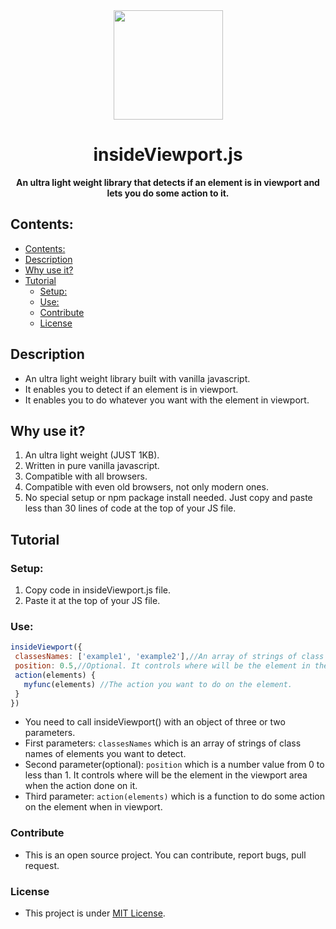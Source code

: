  <div align="center">
 <img width="175px" height="175px" src="https://github.com/Islam888/insideViewport.js/blob/master/logo (1).png">
</div>
<h1 align="center">insideViewport.js</h1>
  <p align="center"><b>An ultra light weight library that detects if an element is in viewport and lets you do some action to it.</b></p>


## Contents:

- [Contents:](#contents)
- [Description](#description)
- [Why use it?](#why-use-it)
- [Tutorial](#tutorial)
  - [Setup:](#setup)
  - [Use:](#use)
  - [Contribute](#contribute)
  - [License](#license)


## Description

- An ultra light weight library built with vanilla javascript.
- It enables you to detect if an element is in viewport.
- It enables you to do whatever you want with the element in viewport.


## Why use it?

1. An ultra light weight (JUST 1KB).
2. Written in pure vanilla javascript.
3. Compatible with all browsers.
4. Compatible with even old browsers, not only modern ones.
5. No special setup or npm package install needed. Just copy and paste less than 30 lines of code at the top of your JS file.


## Tutorial

 ### Setup:
 1. Copy code in insideViewport.js file.
 2. Paste it at the top of your JS file.
 
 ### Use:

 ```javascript
insideViewport({
  classesNames: ['example1', 'example2'],//An array of strings of class name(s).
  position: 0.5,//Optional. It controls where will be the element in the viewport area when the action done on it.
  action(elements) {
    myfunc(elements) //The action you want to do on the element.
  }
})
```
- You need to call insideViewport() with an object of three or two parameters.
- First parameters: `classesNames` which is an array of strings of class names of elements you want to detect.
- Second parameter(optional): `position` which is a number value from 0 to less than 1. It controls where will be the element in the viewport area when the action done on it.
- Third parameter: `action(elements)` which is a function to do some action on the element when in viewport.


### Contribute

- This is an open source project. You can contribute, report bugs, pull request.


### License

- This project is under [MIT License](https://github.com/Islam888/insideViewport.js/blob/master/LICENSE).
